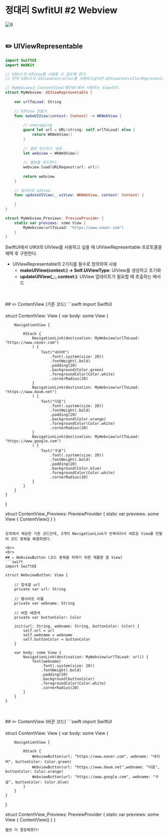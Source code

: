 #  정대리 SwfitUI #2 Webview


![6](https://user-images.githubusercontent.com/63503972/225617331-fb556b03-0c4c-4654-b7f8-e63e2e5337ae.gif) 
<br> 
<br>

## ✏️ UIViewRepresentable
```swift
import SwiftUI
import WebKit

// UIKit의 UIView를 사용할 수 있도록 한다.
// 만약 UIKit의 UIViewController를 사용하고싶다면 UIViewControllerRepresentable을 사용한다.

// MyWebview는 ContentView(메인뷰)에서 사용하는 View이다.
struct MyWebview: UIViewRepresentable {
    
    var urlToLoad: String
    
    // UIView 만들기
    func makeUIView(context: Context) -> WKWebView {
        
        // unwrapping
        guard let url = URL(string: self.urlToLoad) else {
            return WKWebView()
        }
        
        // 웹뷰 인스턴스 생성
        let webview = WKWebView()
        
        // 웹뷰를 로드한다.
        webview.load(URLRequest(url: url))
        
        return webview
    }
    
    // 업데이트 UIView
    func updateUIView(_ uiView: WKWebView, context: Context) {
        
    }
}

struct MyWebview_Previews: PreviewProvider {
    static var previews: some View {
        MyWebview(urlToLoad: "https://www.naver.com")
    }
}
```
SwiftUI에서 UIKit의 UIView를 사용하고 싶을 때 UIViewRepresentable 프로토콜을 채택 후 구현한다.
<br>
* UIViewRepresentable의 2가지를 필수로 정의하여 사용
    - **makeUIView(context:) -> Self.UiViewType**: UIView를 생성하고 초기화
    - **updateUIView(_:, context:)**: UIView 업데이트가 필요할 때 호출하는 메서드

<br>
<br>
## ✏️ ContentView (기존 코드)
```swift
import SwiftUI

struct ContentView: View {
    var body: some View {
        
        NavigationView {
            
            HStack {
                NavigationLink(destination: MyWebview(urlToLoad: "https://www.naver.com")
                ) {
                    Text("네이버")
                        .font(.system(size: 20))
                        .fontWeight(.bold)
                        .padding(20)
                        .background(Color.green)
                        .foregroundColor(Color.white)
                        .cornerRadius(20)
                }
                NavigationLink(destination: MyWebview(urlToLoad: "https://www.daum.net")
                ) {
                    Text("다음")
                        .font(.system(size: 20))
                        .fontWeight(.bold)
                        .padding(20)
                        .background(Color.orange)
                        .foregroundColor(Color.white)
                        .cornerRadius(20)
                }
                NavigationLink(destination: MyWebview(urlToLoad: "https://www.google.com")
                ) {
                    Text("구글")
                        .font(.system(size: 20))
                        .fontWeight(.bold)
                        .padding(20)
                        .background(Color.blue)
                        .foregroundColor(Color.white)
                        .cornerRadius(20)
                }
            }
        }
    }
}

struct ContentView_Previews: PreviewProvider {
    static var previews: some View {
        ContentView()
    }
}
```

강의에서 제공한 기존 코드인데, 3개의 NavigationLink가 반복되어서 새로운 View를 만들어 코드 중복을 해결하였다.

<br>
<br>
## ✏️ WebviewButton (코드 중복을 피하기 위한 재활용 할 View)
```swift
import SwiftUI

struct WebviewButton: View {
    
    // 접속할 url
    private var url: String
    
    // 웹사이트 이름
    private var webname: String
    
    // 버튼 배경색
    private var buttonColor: Color
    
    init(url: String, webname: String, buttonColor: Color) {
        self.url = url
        self.webname = webname
        self.buttonColor = buttonColor
    }
    
    var body: some View {
        NavigationLink(destination: MyWebview(urlToLoad: url)) {
            Text(webname)
                .font(.system(size: 20))
                .fontWeight(.bold)
                .padding(20)
                .background(buttonColor)
                .foregroundColor(Color.white)
                .cornerRadius(20)
        }
    }
}
```
<br>
<br>
## ✏️ ContentView (바꾼 코드)
```swift
import SwiftUI

struct ContentView: View {
    var body: some View {
        
        NavigationView {
            
            HStack {
                WebviewButton(url: "https://www.naver.com", webname: "네이버", buttonColor: Color.green)
                WebviewButton(url: "https://www.daum.net",webname: "다음", buttonColor: Color.orange)
                WebviewButton(url: "https://www.google.com", webname: "구글", buttonColor: Color.blue)
            }
        }
    }
}

struct ContentView_Previews: PreviewProvider {
    static var previews: some View {
        ContentView()
    }
}
```
훨씬 더 깔끔해졌다!

